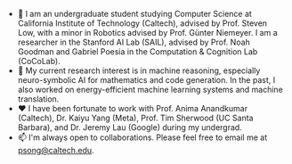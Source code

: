 - 👋 I am an undergraduate student studying Computer Science at California Institute of Technology (Caltech), advised by Prof. <a style="text-decoration: none" target="_blank" href="https://netlab.caltech.edu/">Steven Low</a>, with a minor in Robotics advised by Prof. <a style="text-decoration: none" target="_blank" href="https://scholar.google.com/citations?user=-YP8MJ0AAAAJ&hl=en">Günter Niemeyer</a>. I am a researcher in the <a style="text-decoration: none" target="_blank" href="https://ai.stanford.edu/">Stanford AI Lab (SAIL)</a>, advised by Prof. <a style="text-decoration: none" target="_blank" href="https://cocolab.stanford.edu/ndg.html">Noah Goodman</a> and <a style="text-decoration: none" target="_blank" href="https://gpoesia.com/">Gabriel Poesia</a> in the <a style="text-decoration: none" target="_blank" href="https://cocolab.stanford.edu/">Computation & Cognition Lab (CoCoLab)</a>.
- 🔎 My current research interest is in machine reasoning, especially neuro-symbolic AI for mathematics and code generation. In the past, I also worked on energy-efficient machine learning systems and machine translation.
- ❤️ I have been fortunate to work with Prof. <a style="text-decoration: none" target="_blank" href="http://tensorlab.cms.caltech.edu/users/anima/">Anima Anandkumar</a> (Caltech), Dr. <a style="text-decoration: none" target="_blank" href="https://yangky11.github.io/">Kaiyu Yang</a> (Meta), Prof. <a style="text-decoration: none" target="_blank" href="https://www.arch.cs.ucsb.edu/prof-sherwood">Tim Sherwood</a> (UC Santa Barbara), and Dr. <a style="text-decoration: none" target="_blank" href="https://dl.acm.org/profile/81100206077">Jeremy Lau</a> (Google) during my undergrad.
- 📫 I'm always open to collaborations. Please feel free to email me at psong@caltech.edu.
<!---
Peiyang-Song/Peiyang-Song is a ✨ special ✨ repository because its `README.md` (this file) appears on your GitHub profile.
You can click the Preview link to take a look at your changes.
--->
